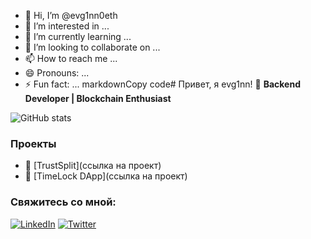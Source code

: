 - 👋 Hi, I’m @evg1nn0eth
- 👀 I’m interested in ...
- 🌱 I’m currently learning ...
- 💞️ I’m looking to collaborate on ...
- 📫 How to reach me ...
- 😄 Pronouns: ...
- ⚡ Fun fact: ...
markdownCopy code# Привет, я evg1nn! 👋
**Backend Developer | Blockchain Enthusiast**

![GitHub stats](https://github-readme-stats.vercel.app/api?username=yourusername&show_icons=true)

### Проекты
- 🔗 [TrustSplit](ссылка на проект)
- 📝 [TimeLock DApp](ссылка на проект)

### Свяжитесь со мной:
[![LinkedIn](https://img.shields.io/badge/-LinkedIn-blue?style=flat&logo=LinkedIn)](ссылка)
[![Twitter](https://img.shields.io/badge/-Twitter-blue?style=flat&logo=Twitter)](ссылка)
<!---
evg1nn0eth/evg1nn0eth is a ✨ special ✨ repository because its `README.md` (this file) appears on your GitHub profile.
You can click the Preview link to take a look at your changes.
--->
